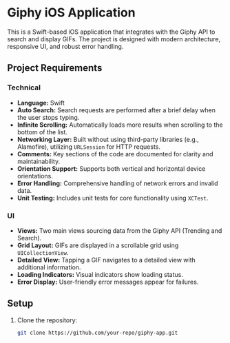 # Giphy iOS Application

This is a Swift-based iOS application that integrates with the Giphy API to search and display GIFs. The project is designed with modern architecture, responsive UI, and robust error handling.

## Project Requirements

### Technical
- **Language:** Swift
- **Auto Search:** Search requests are performed after a brief delay when the user stops typing.
- **Infinite Scrolling:** Automatically loads more results when scrolling to the bottom of the list.
- **Networking Layer:** Built without using third-party libraries (e.g., Alamofire), utilizing `URLSession` for HTTP requests.
- **Comments:** Key sections of the code are documented for clarity and maintainability.
- **Orientation Support:** Supports both vertical and horizontal device orientations.
- **Error Handling:** Comprehensive handling of network errors and invalid data.
- **Unit Testing:** Includes unit tests for core functionality using `XCTest`.

### UI
- **Views:** Two main views sourcing data from the Giphy API (Trending and Search).
- **Grid Layout:** GIFs are displayed in a scrollable grid using `UICollectionView`.
- **Detailed View:** Tapping a GIF navigates to a detailed view with additional information.
- **Loading Indicators:** Visual indicators show loading status.
- **Error Display:** User-friendly error messages appear for failures.

## Setup

1. Clone the repository:
   ```bash
   git clone https://github.com/your-repo/giphy-app.git

